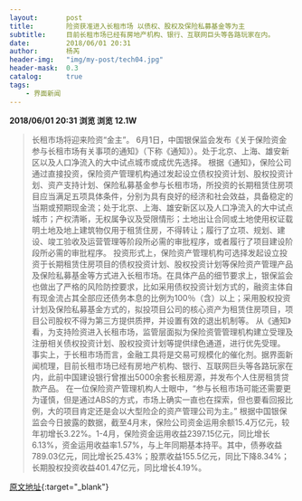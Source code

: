 ```yaml
---
layout:       post
title:        险资获准进入长租市场 以债权、股权及保险私募基金等为主
subtitle:     目前长租市场已经有房地产机构、银行、互联网巨头等各路玩家在内。
date:         2018/06/01 20:31
author:       杨芮
header-img:   "img/my-post/tech04.jpg"
header-mask:  0.3
catalog:      true
tags:
    - 界面新闻
---
```


**2018/06/01 20:31**  **浏览 浏览 12.1W**

> 长租市场将迎来险资“金主”。
6月1日，中国银保监会发布《关于保险资金参与长租市场有关事项的通知》（下称《通知》）。处于北京、上海、雄安新区以及人口净流入的大中试点城市或成优先选择。
根据《通知》，保险公司通过直接投资，保险资产管理机构通过发起设立债权投资计划、股权投资计划、资产支持计划、保险私募基金参与长租市场，所投资的长期租赁住房项目应当满足五项具体条件，分别为具有良好的经济和社会效益，具备稳定的当期或预期现金流；处于北京、上海、雄安新区以及人口净流入的大中试点城市；产权清晰，无权属争议及受限情形；土地出让合同或土地使用权证载明土地及地上建筑物仅用于租赁住房，不得转让；履行了立项、规划、建设、竣工验收及运营管理等阶段所必需的审批程序，或者履行了项目建设阶段所必需的审批程序。
投资形式上，保险资产管理机构可选择发起设立投资于长期租赁住房项目的债权投资计划、股权投资计划等保险资产管理产品及保险私募基金等方式进入长租市场。在具体产品的细节要求上，银保监会也做出了严格的风险防控要求，比如采用债权投资计划方式的，融资主体自有现金流占其全部应还债务本息的比例为100％（含）以上；采用股权投资计划及保险私募基金方式的，拟投项目公司的核心资产为租赁住房项目，项目公司股权不得为第三方提供质押，并设置有效的退出机制等。
从《通知》看，为支持险资进入长租市场，监管层面拟为保险资管管理机构建立受理及注册相关债权投资计划、股权投资计划等提供绿色通道，进行优先受理。
事实上，于长租市场而言，金融工具将是交易可规模化的催化剂。据界面新闻梳理，目前长租市场已经有房地产机构、银行、互联网巨头等各路玩家在内，此前中国建设银行曾推出5000余套长租房源，并发布个人住房租赁贷款产品。
在一位保险资产管理机构人士眼中，“参与长租市场可能还需要更为谨慎，但是通过ABS的方式，市场上确实一直也在探索，但也要看回报比例，大的项目肯定还是会以大型险企的资产管理公司为主。”
根据中国银保监会今日披露的数据，截至4月末，保险公司资金运用余额15.4万亿元，较年初增长3.22%。1-4月，保险资金运用收益2397.15亿元，同比增长6.13%，资金运用收益率1.57%，与上年同期基本持平。其中，债券收益789.03亿元，同比增长25.43%；股票收益155.5亿元，同比下降8.34%；长期股权投资收益401.47亿元，同比增长4.19%。



[原文地址](http://www.jiemian.com/article/2193695.html){:target="_blank"}


